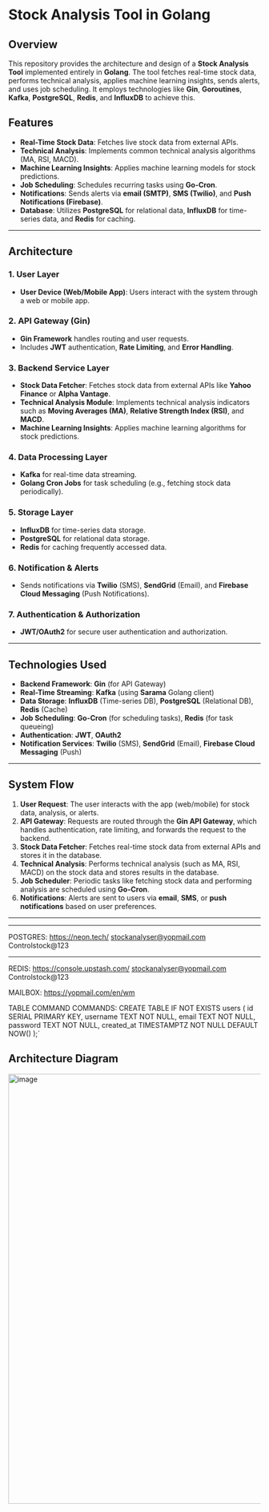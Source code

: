 # Stock Analysis Tool in Golang

## Overview

This repository provides the architecture and design of a **Stock Analysis Tool** implemented entirely in **Golang**. The tool fetches real-time stock data, performs technical analysis, applies machine learning insights, sends alerts, and uses job scheduling. It employs technologies like **Gin**, **Goroutines**, **Kafka**, **PostgreSQL**, **Redis**, and **InfluxDB** to achieve this.

## Features

- **Real-Time Stock Data**: Fetches live stock data from external APIs.
- **Technical Analysis**: Implements common technical analysis algorithms (MA, RSI, MACD).
- **Machine Learning Insights**: Applies machine learning models for stock predictions.
- **Job Scheduling**: Schedules recurring tasks using **Go-Cron**.
- **Notifications**: Sends alerts via **email (SMTP)**, **SMS (Twilio)**, and **Push Notifications (Firebase)**.
- **Database**: Utilizes **PostgreSQL** for relational data, **InfluxDB** for time-series data, and **Redis** for caching.

---

## Architecture

### 1. **User Layer**
   - **User Device (Web/Mobile App)**: Users interact with the system through a web or mobile app.
  
### 2. **API Gateway (Gin)**
   - **Gin Framework** handles routing and user requests.
   - Includes **JWT** authentication, **Rate Limiting**, and **Error Handling**.

### 3. **Backend Service Layer**
   - **Stock Data Fetcher**: Fetches stock data from external APIs like **Yahoo Finance** or **Alpha Vantage**.
   - **Technical Analysis Module**: Implements technical analysis indicators such as **Moving Averages (MA)**, **Relative Strength Index (RSI)**, and **MACD**.
   - **Machine Learning Insights**: Applies machine learning algorithms for stock predictions.

### 4. **Data Processing Layer**
   - **Kafka** for real-time data streaming.
   - **Golang Cron Jobs** for task scheduling (e.g., fetching stock data periodically).

### 5. **Storage Layer**
   - **InfluxDB** for time-series data storage.
   - **PostgreSQL** for relational data storage.
   - **Redis** for caching frequently accessed data.

### 6. **Notification & Alerts**
   - Sends notifications via **Twilio** (SMS), **SendGrid** (Email), and **Firebase Cloud Messaging** (Push Notifications).

### 7. **Authentication & Authorization**
   - **JWT/OAuth2** for secure user authentication and authorization.

---

## Technologies Used

- **Backend Framework**: **Gin** (for API Gateway)
- **Real-Time Streaming**: **Kafka** (using **Sarama** Golang client)
- **Data Storage**: **InfluxDB** (Time-series DB), **PostgreSQL** (Relational DB), **Redis** (Cache)
- **Job Scheduling**: **Go-Cron** (for scheduling tasks), **Redis** (for task queueing)
- **Authentication**: **JWT**, **OAuth2**
- **Notification Services**: **Twilio** (SMS), **SendGrid** (Email), **Firebase Cloud Messaging** (Push)

---

## System Flow

1. **User Request**: The user interacts with the app (web/mobile) for stock data, analysis, or alerts.
2. **API Gateway**: Requests are routed through the **Gin API Gateway**, which handles authentication, rate limiting, and forwards the request to the backend.
3. **Stock Data Fetcher**: Fetches real-time stock data from external APIs and stores it in the database.
4. **Technical Analysis**: Performs technical analysis (such as MA, RSI, MACD) on the stock data and stores results in the database.
5. **Job Scheduler**: Periodic tasks like fetching stock data and performing analysis are scheduled using **Go-Cron**.
6. **Notifications**: Alerts are sent to users via **email**, **SMS**, or **push notifications** based on user preferences.

---


---
POSTGRES:
https://neon.tech/
stockanalyser@yopmail.com
Controlstock@123


---
REDIS:
https://console.upstash.com/
stockanalyser@yopmail.com
Controlstock@123

MAILBOX:
https://yopmail.com/en/wm



TABLE COMMAND COMMANDS:
CREATE TABLE IF NOT EXISTS users (
		id SERIAL PRIMARY KEY,
		username TEXT NOT NULL,
		email TEXT NOT NULL,
		password TEXT NOT NULL,
		created_at TIMESTAMPTZ NOT NULL DEFAULT NOW()
	);`

## Architecture Diagram

<img width="858" alt="image" src="https://github.com/user-attachments/assets/8b3a45d0-611d-44c1-8ed1-5ae139c4089a" />
